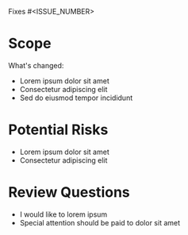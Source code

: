 <!--

Heya! Thanks for opening a Pull Request! If your PR is implementing a new feature or fix for Directus, please make sure your PR adheres to the following requirements:

- The PR closes an Issue (not Discussion)
- Tests are added/updated and are passing locally if applicable
- Documentation was added/updated if applicable

Please make sure to "Link" the issue you're closing. Without a Linked issue, this PR won't be accepted. See https://docs.github.com/en/issues/tracking-your-work-with-issues/linking-a-pull-request-to-an-issue for more information.

-->

Fixes #<ISSUE_NUMBER>

# Scope

What's changed:

- Lorem ipsum dolor sit amet
- Consectetur adipiscing elit
- Sed do eiusmod tempor incididunt

# Potential Risks

- Lorem ipsum dolor sit amet
- Consectetur adipiscing elit 

# Review Questions

- I would like to lorem ipsum
- Special attention should be paid to dolor sit amet
